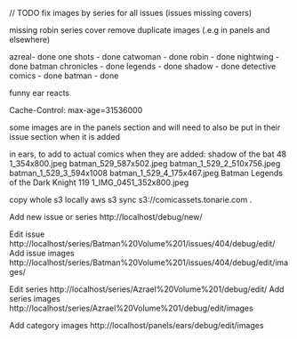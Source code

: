 // TODO
fix images by series for all issues (issues missing covers)

missing robin series cover
remove duplicate images (.e.g in panels and elsewhere)

azreal- done
one shots - done
catwoman - done
robin - done
nightwing - done
batman chronicles - done
legends - done
shadow - done
detective comics - done
batman - done

funny
ear
reacts

<!-- TODO: dev and deployment instructions -->

Cache-Control: max-age=31536000

some images are in the panels section and will need to also be put in their issue section when it is added

in ears, to add to actual comics when they are added:
shadow of the bat 48 1_354x800.jpeg
batman_529_587x502.jpeg
batman_1_529_2_510x756.jpeg
batman_1_529_3_594x1008
batman_1_529_4_175x467.jpeg
Batman Legends of the Dark Knight 119 1_IMG_0451_352x800.jpeg

copy whole s3 locally
aws s3 sync s3://comicassets.tonarie.com .

Add new issue or series
http://localhost/debug/new/

Edit issue
http://localhost/series/Batman%20Volume%201/issues/404/debug/edit/
Add issue images
http://localhost/series/Batman%20Volume%201/issues/404/debug/edit/images/

Edit series
http://localhost/series/Azrael%20Volume%201/debug/edit/
Add series images
http://localhost/series/Azrael%20Volume%201/debug/edit/images

Add category images
http://localhost/panels/ears/debug/edit/images
